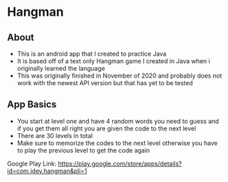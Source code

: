 # Hangman

## About
+ This is an android app that I created to practice Java 
+ It is based off of a text only Hangman game I created in Java when i originally learned the language
+ This was originally finished in November of 2020 and probably does not work with the newest API version but that has yet to be tested

## App Basics
+ You start at level one and have 4 random words you need to guess and if you get them all right you are given the code to the next level
+ There are 30 levels in total 
+ Make sure to memorize the codes to the next level otherwise you have to play the previous level to get the code again


Google Play Link: https://play.google.com/store/apps/details?id=com.jdev.hangman&pli=1